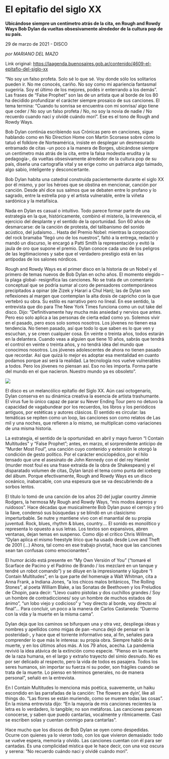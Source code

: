 # El epitafio del siglo XX

**Ubicándose siempre un centímetro atrás de la cita, en Rough and Rowdy Ways Bob Dylan da vueltas obsesivamente alrededor de la cultura pop de su país.**

29 de marzo de 2021 - DISCO

_por MARIANO DEL MAZO_

Link original: https://laagenda.buenosaires.gob.ar/contenido/4609-el-epitafio-del-siglo-xx



“No soy un falso profeta. Solo sé lo que sé. Voy donde sólo los solitarios pueden ir. No me conocés, cariño. No soy como mi apariencia fantasmal sugeriría. Soy el último de los mejores, podés ir enterrando a los demás”. Las frases de “False Prophet” son las de un artista que al borde de los 80 ha decidido profundizar el carácter siempre prosaico de sus canciones. El tema termina: “Cuando tu sonrisa se encuentra con mi sonrisa/ algo tiene que ceder / No soy un falso profeta / No, no soy la novia de nadie / No recuerdo cuando nací y olvidé cuándo morí”. Ese es el tono de Rough and Rowdy Ways.




Bob Dylan continúa escribiendo sus Crónicas pero en canciones, sigue hablando como en No Direction Home con Martin Scorsese sobre cómo lo tatuó el folklore de Norteamérica, insiste en desplegar un desmesurado entramado de citas -un poco a la manera de Borges, ubicándose siempre un centímetro más atrás de la cita, entre la falsa modestia erudita y la pedagogía-, da vueltas obsesivamente alrededor de la cultura pop de su país, diseña una cartografía vital y se erige como un patriarca algo taimado, algo sabio, inteligente y desconcertante.




Bob Dylan habita una catedral construida pacientemente durante el siglo XX por él mismo, y por los héroes que se obstina en mencionar, canción por canción. Desde ahí dice sus salmos que se debaten entre lo profano y lo sagrado, entre la estrella pop y el artista vulnerable, entre la viñeta sardónica y la metafísica.




Nada en Dylan es casual o intuitivo. Todo parece formar parte de una estrategia en la que, históricamente, combinó el misterio, la irreverencia, el ejercicio del desplante y el sentido de la oportunidad. Son 60 años de desmarcarse: de la canción de protesta, del talibanismo del sonido acústico, del judaísmo… Hasta del Premio Nobel: mientras la corporación del rock bramaba “llegó uno de los nuestros”, faltó a la entrega, redactó y mandó un discurso, le encargó a Patti Smith la representación y evitó la jaula de oro que supone el premio. Dylan conoce cada uno de los peligros de las legitimaciones y sabe que el verdadero prestigio está en las antípodas de los salones nórdicos.




Rough and Rowdy Ways es el primer disco en la historia de un Nobel y el primero de temas nuevos de Bob Dylan en ocho años. El momento elegido –la plaga global- resignifica las canciones. No se trata de un comentario conceptual que se podría sumar al coro de pensadores contemporáneos precipitados a opinar (de Zizek y Harari a Chul Han); las de Dylan son reflexiones al margen que contemplan la alta dosis de capricho con la que vertebró su obra. Su estilo es narrativo pero no lineal. En ese sentido, la entrevista que dio para The New York Times funciona como un out take del disco. Dijo: “Definitivamente hay mucha más ansiedad y nervios que antes. Pero eso solo aplica a las personas de cierta edad como yo. Solemos vivir en el pasado, pero esos solo somos nosotros. Los jóvenes no tienen esa tendencia. No tienen pasado, así que todo lo que saben es lo que ven y escuchan, y se creen cualquier cosa. En veinte o treinta años, todos estarán en la delantera. Cuando veas a alguien que tiene 10 años, sabrás que tendrá el control en veinte o treinta años, y no tendrá idea del mundo que conocimos nosotros. Los jóvenes adolescentes de ahora no tienen pasado que recordar. Así que quizá lo mejor es adoptar esa mentalidad en cuanto podamos porque así será la realidad. La tecnología nos vuelve vulnerables a todos. Pero los jóvenes no piensan así. Eso no les importa. Forma parte del mundo en el que nacieron. Nuestro mundo ya es obsoleto”.




[![](https://img.youtube.com/vi/3NbQkyvbw18/0.jpg)](https://www.youtube.com/watch?v=3NbQkyvbw18)




El disco es un melancólico epitafio del Siglo XX. Aún casi octogenario, Dylan conserva en su dinámica creativa la esencia de artista trashumante. El virus fue lo único capaz de parar su Never Ending Tour pero no detuvo la capacidad de vagabundear por los recuerdos, los libros y los periódicos antiguos, por estéticas y autores clásicos. El sentido es circular: las temáticas se repiten como un loop, las canciones son como relatos de Las mil y una noches, que refieren a lo mismo, se multiplican como variaciones de una misma historia.




La estrategia, el sentido de la oportunidad: en abril y mayo fueron “I Contain Multitudes" y “False Prophet”; antes, en marzo, el sorprendente anticipo de “Murder Most Foul”, una canción cuyo contenido y extensión le otorgó la condición de gesto político. Por el carácter enciclopédico, por el hilo tensado que une el asesinato de John Kennedy con el del rey Hamlet (murder most foul es una frase extraída de la obra de Shakespeare) y el disparatado volumen de citas, Dylan lanzó el tema como punta del iceberg del álbum. Porque efectivamente, Rough and Rowdy Ways es un disco oceánico, inabarcable, con una espesura que se va descubriendo de a sorbos lentos.




El título lo tomó de una canción de los años 20 del juglar country Jimmie Rodgers, la hermosa My Rough and Rowdy Ways, “mis modos ásperos y ruidosos”. Hace décadas que musicalmente Bob Dylan puso el cerrojo y tiró la llave, condensó sus búsquedas y se blindó en un clasicismo imperturbable. Se nutre y mantiene vivo con el manantial de su propia juventud. Rock, blues, rhythm & blues, country…. El sonido es monolítico y representa lo opuesto a sus letras. Los textos son expansivos, abren ventanas, dejan temas en suspenso. Como dijo el crítico Chris Willman, “Dylan aplica el mismo freestyle lírico que ha usado desde Love and Theft de 2001 (…) Ahora, tal como en ese trabajo pivotal, hace que las canciones sean tan confusas como emocionantes”.




El humor ácido está presente en “My Own Versión of You” (“tomaré el Scarface de Pacino y el Padrino de Brando / los mezclaré en un tanque y tendré un robot comando”) y se diluye en la impresionante y lúgubre “I Contain Multitudes”, en la que parte del homenaje a Walt Whitman, cita a Anna Frank, a Indiana Jones, “a los chicos malos británicos, The Rolling Stones”, al poeta William Blake, a las Sonatas de Beethoven y los Preludios de Chopin, para decir: “Llevo cuatro pistolas y dos cuchillos grandes / Soy un hombre de contradicciones/ soy un hombre de muchos estados de ánimo”, “un lobo viejo y codicioso” y “voy directo al borde, voy directo al final”… Para concluir, un poco a la manera de Carlos Castaneda: “Duermo con la vida y la muerte en la misma cama”.




Dylan deja que los caminos se bifurquen una y otra vez, despliega ideas y nombres y apellidos como migas de pan –nunca dejó de pensar en la posteridad-, y hace que el torrente informativo sea, al fin, señales para comprender lo que más le interesa: su propia obra. Siempre habló de la muerte, y en los últimos años más. A los 79 años, acecha. La pandemia revivió la idea atávica de la extinción como especie. “Pienso en la muerte de la raza humana, en el largo y extraño trayecto del simio desnudo. No es por ser delicado al respecto, pero la vida de todos es pasajera. Todos los seres humanos, sin importar su fuerza ni su poder, son frágiles cuando se trata de la muerte. Lo pienso en términos generales, no de manera personal”, señaló en la entrevista.




En I Contain Multitudes lo menciona más poética, suavemente, un haiku escondido en las parrafadas de la canción: The flowers are dyin’, like all things do. “Las flores se están muriendo, como se mueren todas las cosas”. En la misma entrevista dijo: “En la mayoría de mis canciones recientes la letra es lo verdadero, lo tangible; no son metáforas. Las canciones parecen conocerse, y saben que puedo cantarlas, vocalmente y rítmicamente. Casi se escriben solas y cuentan conmigo para cantarlas”.




Hace mucho que los discos de Bob Dylan se oyen como despedidas. Ocurre con quienes ya lo vieron todo, con los que vivieron demasiado: todo se vuelve espera, memoria y olvido. Las canciones cuentan con él para ser cantadas. Es una complicidad mística que le hace decir, con una voz oscura y serena: “No recuerdo cuándo nací y olvidé cuándo morí”.



